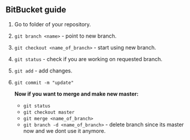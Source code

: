 ## BitBucket guide

1. Go to folder of your repository.
2. `git branch <name>` - point to new branch.
3. `git checkout <name_of_branch>` - start using new branch.
4. `git status` - check if you are working on requested branch.
5. `git add` - add changes.
6. `git commit -m "update"`

	__Now if you want to merge and make new master:__
	* `git status`
	* `git checkout master`
	* `git merge <name_of_branch>`
	* `git branch -d <name_of_branch>` - delete branch since its master now and we dont use it anymore.
